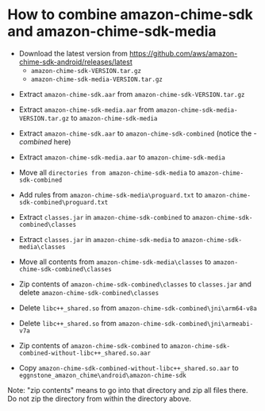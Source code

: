 # How to combine amazon-chime-sdk and amazon-chime-sdk-media

* Download the latest version from
https://github.com/aws/amazon-chime-sdk-android/releases/latest
  - `amazon-chime-sdk-VERSION.tar.gz`
  - `amazon-chime-sdk-media-VERSION.tar.gz`

- Extract `amazon-chime-sdk.aar`       from `amazon-chime-sdk-VERSION.tar.gz`
- Extract `amazon-chime-sdk-media.aar` from `amazon-chime-sdk-media-VERSION.tar.gz` to `amazon-chime-sdk-media`


- Extract `amazon-chime-sdk.aar`       to `amazon-chime-sdk-combined` (notice the *-combined* here)
- Extract `amazon-chime-sdk-media.aar` to `amazon-chime-sdk-media`


- Move all `directories from amazon-chime-sdk-media`   to `amazon-chime-sdk-combined`
- Add rules from `amazon-chime-sdk-media\proguard.txt` to `amazon-chime-sdk-combined\proguard.txt`


- Extract `classes.jar` in `amazon-chime-sdk-combined` to `amazon-chime-sdk-combined\classes`
- Extract `classes.jar` in `amazon-chime-sdk-media`    to `amazon-chime-sdk-media\classes`


- Move all contents from `amazon-chime-sdk-media\classes` to `amazon-chime-sdk-combined\classes`
- Zip contents of `amazon-chime-sdk-combined\classes` to `classes.jar` and delete `amazon-chime-sdk-combined\classes`


- Delete `libc++_shared.so` from `amazon-chime-sdk-combined\jni\arm64-v8a`
- Delete `libc++_shared.so` from `amazon-chime-sdk-combined\jni\armeabi-v7a`


- Zip contents of `amazon-chime-sdk-combined` to `amazon-chime-sdk-combined-without-libc++_shared.so.aar`
- Copy `amazon-chime-sdk-combined-without-libc++_shared.so.aar` to `eggnstone_amazon_chime\android\amazon-chime-sdk` 


Note: "zip contents" means to go into that directory and zip all files there.  
Do not zip the directory from within the directory above.
